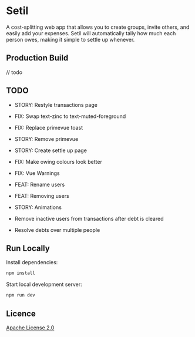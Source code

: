 # Setil

A cost-splitting web app that allows you to create groups, invite others, and easily add your expenses. Setil will automatically tally how much each person owes, making it simple to settle up whenever.

## Production Build

// todo

## TODO

- STORY: Restyle transactions page
- FIX: Swap text-zinc to text-muted-foreground
- FIX: Replace primevue toast
- STORY: Remove primevue
- STORY: Create settle up page
- FIX: Make owing colours look better
- FIX: Vue Warnings

- FEAT: Rename users
- FEAT: Removing users
- STORY: Animations

- Remove inactive users from transactions after debt is cleared
- Resolve debts over multiple people

## Run Locally

Install dependencies:

```bash
npm install
```

Start local development server:

```bash
npm run dev
```

## Licence

[Apache License 2.0](LICENSE)
